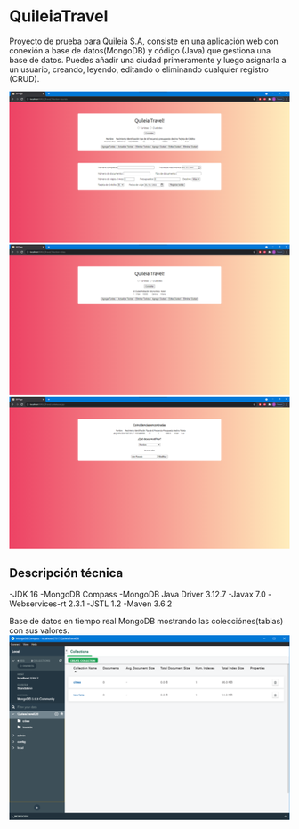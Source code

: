 # QuileiaTravel
Proyecto de prueba para Quileia S.A, consiste en una aplicación web con conexión a base de datos(MongoDB) y código (Java) que gestiona una base de datos.
Puedes añadir una ciudad primeramente y luego asignarla a un usuario, creando, leyendo, editando o eliminando cualquier registro (CRUD).

![Busqueda de turista](/src/main/webapp/images/vista1.png)
![Consulta de ciudades](/src/main/webapp/images/vista2.png)
![Editar turista](/src/main/webapp/images/vista3.png)

## Descripción técnica
-JDK 16
-MongoDB Compass
-MongoDB Java Driver 3.12.7
-Javax 7.0
-Webservices-rt 2.3.1
-JSTL 1.2
-Maven 3.6.2

Base de datos en tiempo real MongoDB mostrando las colecciónes(tablas) con sus valores.
![Editar turista](/src/main/webapp/images/vista4.png)